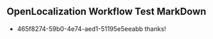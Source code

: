 ## OpenLocalization Workflow Test MarkDown
* 465f8274-59b0-4e74-aed1-51195e5eeabb thanks!

<!--HONumber=Sep16_HO1-->


